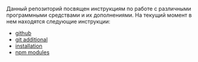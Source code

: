 ﻿Данный репозиторий посвящен инструкциям по работе с различными программными средствами и их дополнениями.
На текущий момент в нем находятся следующие инструкции:

 - [github](https://github.com/Dok959/Instructions/blob/main/github.md)
 - [git additional](https://github.com/Dok959/Instructions/blob/main/git%20add.md)
 - [installation](https://github.com/Dok959/Instructions/blob/main/installation.md)
 - [npm modules](https://github.com/Dok959/Instructions/blob/main/npm%20modules.md)

